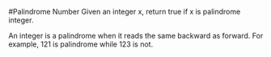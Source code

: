 #Palindrome Number
Given an integer x, return true if x is palindrome integer.

An integer is a palindrome when it reads the same backward as forward. For example, 121 is palindrome while 123 is not.
